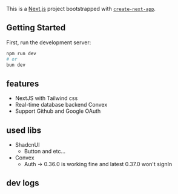 This is a [Next.js](https://nextjs.org) project bootstrapped with [`create-next-app`](https://nextjs.org/docs/app/api-reference/cli/create-next-app).

## Getting Started

First, run the development server:

```bash
npm run dev
# or
bun dev
```


## features

- NextJS with Tailwind css
- Real-time database backend Convex
- Support Github and Google OAuth

## used libs
- ShadcnUI
  - Button and etc...
- Convex
  - Auth -> 0.36.0 is working fine and latest 0.37.0 won't signIn 

## dev logs


